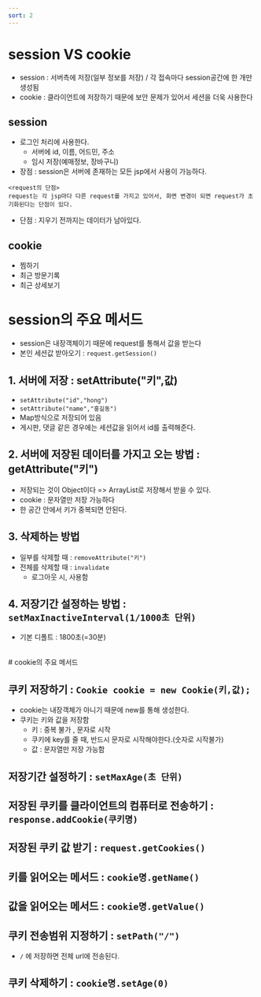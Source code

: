 ```yaml
---
sort: 2
---
```


# session VS cookie

- session : 서버측에 저장(일부 정보를 저장) / 각 접속마다 session공간에 한 개만 생성됨
- cookie : 클라이언트에 저장하기 때문에 보안 문제가 있어서 세션을 더욱 사용한다

## session
- 로그인 처리에 사용한다.
  - 서버에 id, 이름, 어드민, 주소
  - 임시 저장(예매정보, 장바구니)
- 장점 : session은 서버에 존재하는 모든 jsp에서 사용이 가능하다.
```
<request의 단점>
request는 각 jsp마다 다른 request를 가지고 있어서, 화면 변경이 되면 request가 초기화된다는 단점이 있다. 
```
- 단점 : 지우기 전까지는 데이터가 남아있다.

## cookie
- 찜하기 
- 최근 방문기록
- 최근 상세보기

# session의 주요 메서드
- session은 내장객체이기 때문에 request를 통해서 값을 받는다
- 본인 세션값 받아오기 : ```request.getSession()```

## 1. 서버에 저장 : setAttribute("키",값)
- ```setAttribute("id","hong")```
- ```setAttribute("name","홍길동")```
- Map방식으로 저장되어 있음
- 게시판, 댓글 같은 경우에는 세션값을 읽어서 id를 출력해준다.

## 2. 서버에 저장된 데이터를 가지고 오는 방법 : getAttribute("키")
- 저장되는 것이 Object이다 => ArrayList로 저장해서 받을 수 있다. 
- cookie : 문자열만 저장 가능하다
- 한 공간 안에서 키가 중복되면 안된다.


## 3. 삭제하는 방법 
- 일부를 삭제할 때 : ```removeAttribute("키")```
- 전체를 삭제할 때 : ```invalidate```
  - 로그아웃 시, 사용함 


## 4. 저장기간 설정하는 방법 : ```setMaxInactiveInterval(1/1000초 단위)```
- 기본 디폴트 : 1800초(=30분)

<br>
# cookie의 주요 메서드

## 쿠키 저장하기 : ```Cookie cookie = new Cookie(키,값);```
- cookie는 내장객체가 아니기 때문에 new를 통해 생성한다.
- 쿠키는 키와 값을 저장함
  - 키 : 중복 불가 , 문자로 시작
  - 쿠키에 key를 줄 때, 반드시 문자로 시작해야한다.(숫자로 시작불가)
  - 값 : 문자열만 저장 가능함

## 저장기간 설정하기 : ```setMaxAge(초 단위)```


## 저장된 쿠키를 클라이언트의 컴퓨터로 전송하기 : ```response.addCookie(쿠키명)```

## 저장된 쿠키 값 받기 : ```request.getCookies()```

## 키를 읽어오는 메서드 : ```cookie명.getName()```
## 값을 읽어오는 메서드 : ```cookie명.getValue()```
## 쿠키 전송범위 지정하기 : ```setPath("/")```
- `/` 에 저장하면 전체 url에 전송된다.

## 쿠키 삭제하기 : ```cookie명.setAge(0)```
